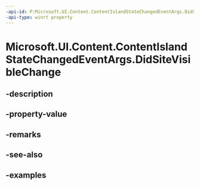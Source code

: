 ```yaml
---
-api-id: P:Microsoft.UI.Content.ContentIslandStateChangedEventArgs.DidSiteVisibleChange
-api-type: winrt property
---
```


# Microsoft.UI.Content.ContentIslandStateChangedEventArgs.DidSiteVisibleChange

<!--
public bool DidSiteVisibleChange { get; }
-->


## -description

## -property-value

## -remarks

## -see-also

## -examples


